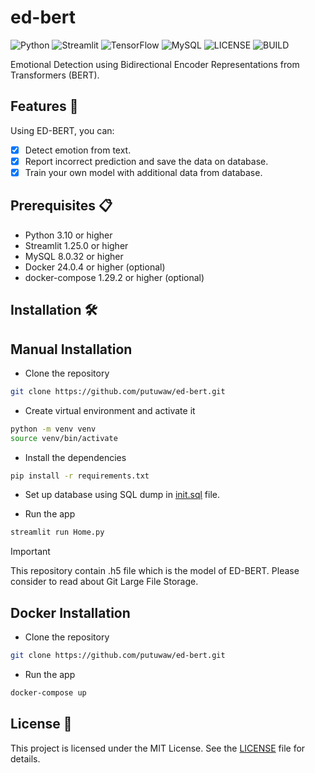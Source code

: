 # ed-bert

![Python](https://img.shields.io/badge/Python-FFD43B?style=for-the-badge&logo=python&logoColor=blue)
![Streamlit](https://img.shields.io/badge/Streamlit-FF4B4B?style=for-the-badge&logo=Streamlit&logoColor=white)
![TensorFlow](https://img.shields.io/badge/TensorFlow-%23FF6F00.svg?style=for-the-badge&logo=TensorFlow&logoColor=white)
![MySQL](https://img.shields.io/badge/MySQL-005C84?style=for-the-badge&logo=mysql&logoColor=white)
![LICENSE](https://img.shields.io/github/license/putuwaw/experimental-connection?style=for-the-badge)
![BUILD](https://img.shields.io/github/actions/workflow/status/putuwaw/ed-bert/lint.yml?style=for-the-badge)

Emotional Detection using Bidirectional Encoder Representations from Transformers (BERT).

## Features 🚀

Using ED-BERT, you can:

- [x] Detect emotion from text.
- [x] Report incorrect prediction and save the data on database.
- [x] Train your own model with additional data from database.

## Prerequisites 📋

- Python 3.10 or higher
- Streamlit 1.25.0 or higher
- MySQL 8.0.32 or higher
- Docker 24.0.4 or higher (optional)
- docker-compose 1.29.2 or higher (optional)

## Installation 🛠

## Manual Installation

- Clone the repository

```bash
git clone https://github.com/putuwaw/ed-bert.git
```

- Create virtual environment and activate it

```bash
python -m venv venv
source venv/bin/activate
```

- Install the dependencies

```bash
pip install -r requirements.txt
```
- Set up database using SQL dump in [init.sql](db/init.sql) file.

- Run the app

```bash
streamlit run Home.py
```

> [!IMPORTANT]  
> This repository contain .h5 file which is the model of ED-BERT. Please consider to read about Git Large File Storage.

## Docker Installation

- Clone the repository

```bash
git clone https://github.com/putuwaw/ed-bert.git
```

- Run the app

```bash
docker-compose up
```

## License 📝

This project is licensed under the MIT License. See the [LICENSE](LICENSE) file for details.
